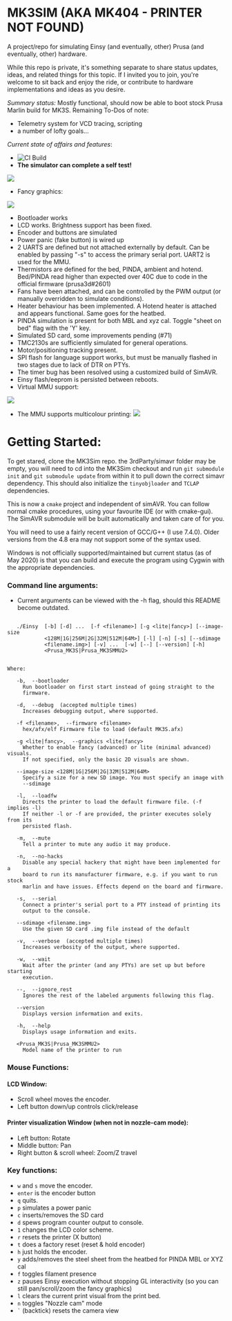 # MK3SIM (AKA MK404 - PRINTER NOT FOUND)
A project/repo for simulating Einsy (and eventually, other) Prusa (and eventually, other) hardware.

While this repo is private, it's something separate to share status updates, ideas, and related things for this topic. If I invited you to join, you're welcome to sit back and enjoy the ride, or contribute to hardware implementations and ideas as you desire.

*Summary status:* Mostly functional, should now be able to boot stock Prusa Marlin build for MK3S.
Remaining To-Dos of note:
- Telemetry system for VCD tracing, scripting
- a number of lofty goals...

*Current state of affairs and features*:
- ![CI Build](https://github.com/vintagepc/MK3SIM/workflows/CI%20Build/badge.svg)
- **The simulator can complete a self test!**


![](https://user-images.githubusercontent.com/53943260/80157964-63404880-8595-11ea-9bfe-55668a0d4807.png)

- Fancy graphics:

![](images/Advanced_gfx.png)

- Bootloader works
- LCD works. Brightness support has been fixed.
- Encoder and buttons are simulated
- Power panic (fake button) is wired up
- 2 UARTS are defined but not attached externally by default. Can be enabled by passing "-s" to access the primary serial port. UART2 is used for the MMU.
- Thermistors are defined for the bed, PINDA, ambient and hotend. Bed/PINDA read higher than expected over 40C due to code in the official firmware (prusa3d#2601)
- Fans have been attached, and can be controlled by the PWM output (or manually overridden to simulate conditions).
- Heater behaviour has been implemented. A Hotend heater is attached and appears functional. Same goes for the heatbed.
- PINDA simulation is present for both MBL and xyz cal. Toggle "sheet on bed" flag with the 'Y' key.
- Simulated SD card, some improvements pending (#71)
- TMC2130s are sufficiently simulated for general operations.
- Motor/positioning tracking present.
- SPI flash for language support works, but must be manually flashed in two stages due to lack of DTR on PTYs.
- The timer bug has been resolved using a customized build of SimAVR.
- Einsy flash/eeprom is persisted between reboots.
- Virtual MMU support:

![](images/MMU2.png)

- The MMU supports multicolour printing:
![](https://user-images.githubusercontent.com/53943260/84335826-c432d880-ab63-11ea-9534-6cc61ae1a745.png)

# Getting Started:

To get stared, clone the MK3Sim repo. the 3rdParty/simavr folder may be empty, you will need to cd into the MK3Sim checkout and run `git submodule init` and `git submodule update` from within it to pull down the correct simavr dependency. This should also initialize the `tinyobjloader` and `TCLAP` dependencies.

This is now a `cmake` project and independent of simAVR. You can follow normal cmake procedures, using your favourite IDE (or with cmake-gui). The SimAVR submodule will be built automatically and taken care of for you.

You will need to use a fairly recent version of GCC/G++ (I use 7.4.0). Older versions from the 4.8 era may not support some of the syntax used.

Windows is not officially supported/maintained but current status (as of May 2020) is that you can build and execute the program using Cygwin with the appropriate dependencies.

### Command line arguments:
- Current arguments can be viewed with the -h flag, should this README become outdated.
```

   ./Einsy  [-b] [-d] ...  [-f <filename>] [-g <lite|fancy>] [--image-size
            <128M|1G|256M|2G|32M|512M|64M>] [-l] [-n] [-s] [--sdimage
            <filename.img>] [-v] ...  [-w] [--] [--version] [-h]
            <Prusa_MK3S|Prusa_MK3SMMU2>


Where:

   -b,  --bootloader
     Run bootloader on first start instead of going straight to the
     firmware.

   -d,  --debug  (accepted multiple times)
     Increases debugging output, where supported.

   -f <filename>,  --firmware <filename>
     hex/afx/elf Firmware file to load (default MK3S.afx)

   -g <lite|fancy>,  --graphics <lite|fancy>
     Whether to enable fancy (advanced) or lite (minimal advanced) visuals.
     If not specified, only the basic 2D visuals are shown.

   --image-size <128M|1G|256M|2G|32M|512M|64M>
     Specify a size for a new SD image. You must specify an image with
     --sdimage

   -l,  --loadfw
     Directs the printer to load the default firmware file. (-f implies -l)
     If neither -l or -f are provided, the printer executes solely from its
     persisted flash.

   -m,  --mute
     Tell a printer to mute any audio it may produce.

   -n,  --no-hacks
     Disable any special hackery that might have been implemented for a
     board to run its manufacturer firmware, e.g. if you want to run stock
     marlin and have issues. Effects depend on the board and firmware.

   -s,  --serial
     Connect a printer's serial port to a PTY instead of printing its
     output to the console.

   --sdimage <filename.img>
     Use the given SD card .img file instead of the default

   -v,  --verbose  (accepted multiple times)
     Increases verbosity of the output, where supported.

   -w,  --wait
     Wait after the printer (and any PTYs) are set up but before starting
     execution.

   --,  --ignore_rest
     Ignores the rest of the labeled arguments following this flag.

   --version
     Displays version information and exits.

   -h,  --help
     Displays usage information and exits.

   <Prusa_MK3S|Prusa_MK3SMMU2>
     Model name of the printer to run
```
### Mouse Functions:
#### LCD Window:
- Scroll wheel moves the encoder.
- Left button down/up controls click/release
#### Printer visualization Window (when not in nozzle-cam mode):
- Left button: Rotate
- Middle button: Pan
- Right button & scroll wheel: Zoom/Z travel

### Key functions:
- `w` and `s` move the encoder.
- `enter` is the encoder button
- `q` quits.
- `p` simulates a power panic
- `c` inserts/removes the SD card
- `d` spews program counter output to console.
- `1` changes the LCD color scheme.
- `r` resets the printer (X button)
- `t` does a factory reset (reset & hold encoder)
- `h` just holds the encoder.
- `y` adds/removes the steel sheet from the heatbed for PINDA MBL or XYZ cal
- `f` toggles filament presence
- `z` pauses Einsy execution without stopping GL interactivity (so you can still pan/scroll/zoom the fancy graphics)
- `l` clears the current print visual from the print bed.
- `n` toggles "Nozzle cam" mode
- `` ` `` (backtick) resets the camera view
